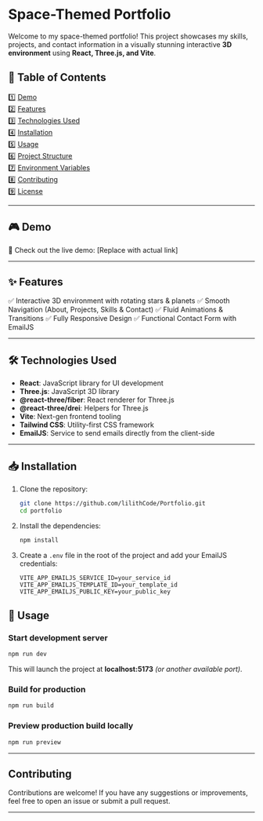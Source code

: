 
# Space-Themed Portfolio

Welcome to my space-themed portfolio! This project showcases my skills, projects, and contact information in a visually stunning interactive **3D environment** using **React, Three.js, and Vite**.

## 📌 Table of Contents  
1️⃣ [Demo](#-demo)  
2️⃣ [Features](#-features)  
3️⃣ [Technologies Used](#-technologies-used)  
4️⃣ [Installation](#-installation)  
5️⃣ [Usage](#-usage)  
6️⃣ [Project Structure](#-project-structure)  
7️⃣ [Environment Variables](#-environment-variables)  
8️⃣ [Contributing](#-contributing)  
9️⃣ [License](#-license)  

---

## 🎮 Demo  
🔗 Check out the live demo: [Replace with actual link]  

---

## ✨ Features  
✅ Interactive 3D environment with rotating stars & planets 
✅ Smooth Navigation (About, Projects, Skills & Contact) 
✅ Fluid Animations & Transitions 
✅ Fully Responsive Design 
✅ Functional Contact Form with EmailJS 

---

## 🛠️ Technologies Used  
- **React**: JavaScript library for UI development  
- **Three.js**: JavaScript 3D library  
- **@react-three/fiber**: React renderer for Three.js  
- **@react-three/drei**: Helpers for Three.js  
- **Vite**: Next-gen frontend tooling  
- **Tailwind CSS**: Utility-first CSS framework  
- **EmailJS**: Service to send emails directly from the client-side  

---

## 📥 Installation  

1. Clone the repository:
    ```sh
    git clone https://github.com/lilithCode/Portfolio.git
    cd portfolio
    ```

2. Install the dependencies:
    ```sh
    npm install
    ```

3. Create a `.env` file in the root of the project and add your EmailJS credentials:
    ```env
    VITE_APP_EMAILJS_SERVICE_ID=your_service_id
    VITE_APP_EMAILJS_TEMPLATE_ID=your_template_id
    VITE_APP_EMAILJS_PUBLIC_KEY=your_public_key
    ```



## 🚀 Usage  

### Start development server  
```bash
npm run dev
```  
 This will launch the project at **localhost:5173** _(or another available port)_.  

### Build for production  
```bash
npm run build
```  

### Preview production build locally  
```bash
npm run preview
```  

---



##  Contributing  

Contributions are welcome! If you have any suggestions or improvements, feel free to open an issue or submit a pull request.



---